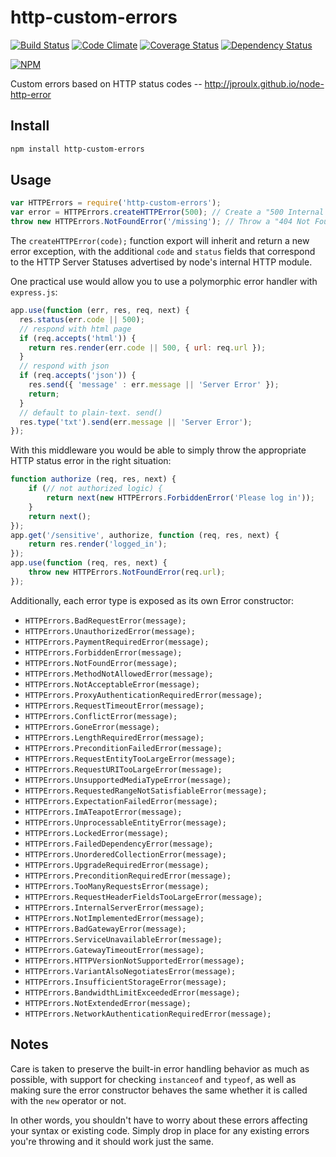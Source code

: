 http-custom-errors
==================
[![Build Status](http://img.shields.io/travis/jproulx/node-http-error.svg)](https://travis-ci.org/jproulx/node-http-error)
[![Code Climate](http://img.shields.io/codeclimate/github/jproulx/node-http-error.svg)](https://codeclimate.com/github/jproulx/node-http-error)
[![Coverage Status](http://img.shields.io/coveralls/jproulx/node-http-error.svg)](https://coveralls.io/r/jproulx/node-http-error?branch=master)
[![Dependency Status](http://img.shields.io/gemnasium/jproulx/node-http-error.svg)](https://gemnasium.com/jproulx/node-http-error)

[![NPM](https://nodei.co/npm/http-custom-errors.png)](https://nodei.co/npm/http-custom-errors/)

Custom errors based on HTTP status codes -- http://jproulx.github.io/node-http-error

## Install
```bash
npm install http-custom-errors
```
## Usage
```js
var HTTPErrors = require('http-custom-errors');
var error = HTTPErrors.createHTTPError(500); // Create a "500 Internal Server Error" exception
throw new HTTPErrors.NotFoundError('/missing'); // Throw a "404 Not Found Error" exception
```
The `createHTTPError(code);` function export will inherit and return a new error exception, with the additional `code` and `status` fields that correspond to the HTTP Server Statuses advertised by node's internal HTTP module.

One practical use would allow you to use a polymorphic error handler with `express.js`:
```js
app.use(function (err, res, req, next) {
  res.status(err.code || 500);
  // respond with html page
  if (req.accepts('html')) {
    return res.render(err.code || 500, { url: req.url });
  }
  // respond with json
  if (req.accepts('json')) {
    res.send({ 'message' : err.message || 'Server Error' });
    return;
  }
  // default to plain-text. send()
  res.type('txt').send(err.message || 'Server Error');
});
```
With this middleware you would be able to simply throw the appropriate HTTP status error in the right situation:
```js
function authorize (req, res, next) {
    if (// not authorized logic) {
        return next(new HTTPErrors.ForbiddenError('Please log in'));
    }
    return next();
});
app.get('/sensitive', authorize, function (req, res, next) {
    return res.render('logged_in');
});
app.use(function (req, res, next) {
    throw new HTTPErrors.NotFoundError(req.url);
});
```
Additionally, each error type is exposed as its own Error constructor:

* `HTTPErrors.BadRequestError(message);`
* `HTTPErrors.UnauthorizedError(message);`
* `HTTPErrors.PaymentRequiredError(message);`
* `HTTPErrors.ForbiddenError(message);`
* `HTTPErrors.NotFoundError(message);`
* `HTTPErrors.MethodNotAllowedError(message);`
* `HTTPErrors.NotAcceptableError(message);`
* `HTTPErrors.ProxyAuthenticationRequiredError(message);`
* `HTTPErrors.RequestTimeoutError(message);`
* `HTTPErrors.ConflictError(message);`
* `HTTPErrors.GoneError(message);`
* `HTTPErrors.LengthRequiredError(message);`
* `HTTPErrors.PreconditionFailedError(message);`
* `HTTPErrors.RequestEntityTooLargeError(message);`
* `HTTPErrors.RequestURITooLargeError(message);`
* `HTTPErrors.UnsupportedMediaTypeError(message);`
* `HTTPErrors.RequestedRangeNotSatisfiableError(message);`
* `HTTPErrors.ExpectationFailedError(message);`
* `HTTPErrors.ImATeapotError(message);`
* `HTTPErrors.UnprocessableEntityError(message);`
* `HTTPErrors.LockedError(message);`
* `HTTPErrors.FailedDependencyError(message);`
* `HTTPErrors.UnorderedCollectionError(message);`
* `HTTPErrors.UpgradeRequiredError(message);`
* `HTTPErrors.PreconditionRequiredError(message);`
* `HTTPErrors.TooManyRequestsError(message);`
* `HTTPErrors.RequestHeaderFieldsTooLargeError(message);`
* `HTTPErrors.InternalServerError(message);`
* `HTTPErrors.NotImplementedError(message);`
* `HTTPErrors.BadGatewayError(message);`
* `HTTPErrors.ServiceUnavailableError(message);`
* `HTTPErrors.GatewayTimeoutError(message);`
* `HTTPErrors.HTTPVersionNotSupportedError(message);`
* `HTTPErrors.VariantAlsoNegotiatesError(message);`
* `HTTPErrors.InsufficientStorageError(message);`
* `HTTPErrors.BandwidthLimitExceededError(message);`
* `HTTPErrors.NotExtendedError(message);`
* `HTTPErrors.NetworkAuthenticationRequiredError(message);`

## Notes
Care is taken to preserve the built-in error handling behavior as much as possible, with support for checking `instanceof` and `typeof`, as well as making sure the error constructor behaves the same whether it is called with the `new` operator or not.

In other words, you shouldn't have to worry about these errors affecting your syntax or existing code. Simply drop in place for any existing errors you're throwing and it should work just the same.

